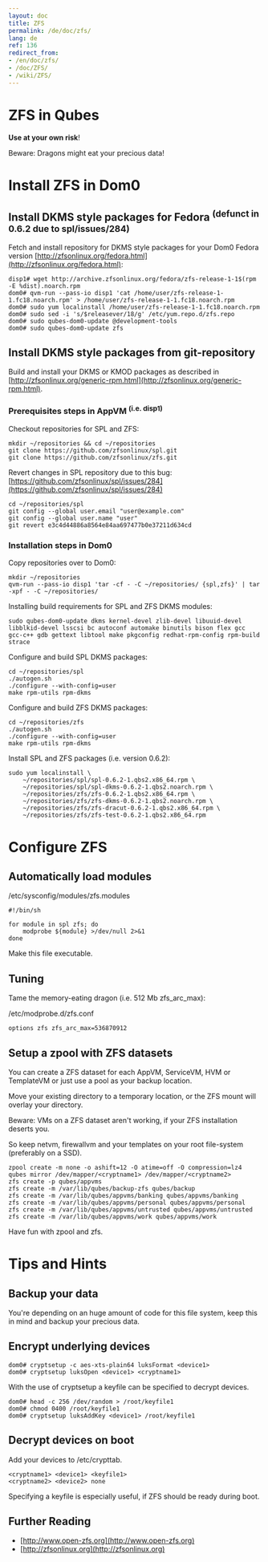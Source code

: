 ```yaml
---
layout: doc
title: ZFS
permalink: /de/doc/zfs/
lang: de
ref: 136
redirect_from:
- /en/doc/zfs/
- /doc/ZFS/
- /wiki/ZFS/
---
```


ZFS in Qubes
============

**Use at your own risk**!

Beware: Dragons might eat your precious data!

Install ZFS in Dom0
===================

Install DKMS style packages for Fedora <sup>(defunct in 0.6.2 due to spl/issues/284)</sup>
----------------------------------------------------------------------------------------------------

Fetch and install repository for DKMS style packages for your Dom0 Fedora version [http://zfsonlinux.org/fedora.html](http://zfsonlinux.org/fedora.html):

~~~
disp1# wget http://archive.zfsonlinux.org/fedora/zfs-release-1-1$(rpm -E %dist).noarch.rpm
dom0# qvm-run --pass-io disp1 'cat /home/user/zfs-release-1-1.fc18.noarch.rpm' > /home/user/zfs-release-1-1.fc18.noarch.rpm
dom0# sudo yum localinstall /home/user/zfs-release-1-1.fc18.noarch.rpm
dom0# sudo sed -i 's/$releasever/18/g' /etc/yum.repo.d/zfs.repo
dom0# sudo qubes-dom0-update @development-tools
dom0# sudo qubes-dom0-update zfs
~~~

Install DKMS style packages from git-repository
-----------------------------------------------

Build and install your DKMS or KMOD packages as described in [http://zfsonlinux.org/generic-rpm.html](http://zfsonlinux.org/generic-rpm.html).

### Prerequisites steps in AppVM <sup>(i.e. disp1)</sup>

Checkout repositories for SPL and ZFS:

~~~
mkdir ~/repositories && cd ~/repositories
git clone https://github.com/zfsonlinux/spl.git
git clone https://github.com/zfsonlinux/zfs.git
~~~

Revert changes in SPL repository due to this bug: [https://github.com/zfsonlinux/spl/issues/284](https://github.com/zfsonlinux/spl/issues/284)

~~~
cd ~/repositories/spl
git config --global user.email "user@example.com"
git config --global user.name "user"
git revert e3c4d44886a8564e84aa697477b0e37211d634cd
~~~

### Installation steps in Dom0

Copy repositories over to Dom0:

~~~
mkdir ~/repositories
qvm-run --pass-io disp1 'tar -cf - -C ~/repositories/ {spl,zfs}' | tar -xpf - -C ~/repositories/
~~~

Installing build requirements for SPL and ZFS DKMS modules:

~~~
sudo qubes-dom0-update dkms kernel-devel zlib-devel libuuid-devel libblkid-devel lsscsi bc autoconf automake binutils bison flex gcc gcc-c++ gdb gettext libtool make pkgconfig redhat-rpm-config rpm-build strace 
~~~

Configure and build SPL DKMS packages:

~~~
cd ~/repositories/spl
./autogen.sh
./configure --with-config=user
make rpm-utils rpm-dkms
~~~

Configure and build ZFS DKMS packages:

~~~
cd ~/repositories/zfs
./autogen.sh
./configure --with-config=user
make rpm-utils rpm-dkms
~~~

Install SPL and ZFS packages (i.e. version 0.6.2):

~~~
sudo yum localinstall \
    ~/repositories/spl/spl-0.6.2-1.qbs2.x86_64.rpm \
    ~/repositories/spl/spl-dkms-0.6.2-1.qbs2.noarch.rpm \
    ~/repositories/zfs/zfs-0.6.2-1.qbs2.x86_64.rpm \
    ~/repositories/zfs/zfs-dkms-0.6.2-1.qbs2.noarch.rpm \
    ~/repositories/zfs/zfs-dracut-0.6.2-1.qbs2.x86_64.rpm \
    ~/repositories/zfs/zfs-test-0.6.2-1.qbs2.x86_64.rpm
~~~

Configure ZFS
=============

Automatically load modules
--------------------------

/etc/sysconfig/modules/zfs.modules

~~~
#!/bin/sh

for module in spl zfs; do
    modprobe ${module} >/dev/null 2>&1
done
~~~

Make this file executable.

Tuning
------

Tame the memory-eating dragon (i.e. 512 Mb zfs\_arc\_max):

/etc/modprobe.d/zfs.conf

~~~
options zfs zfs_arc_max=536870912
~~~

Setup a zpool with ZFS datasets
-------------------------------

You can create a ZFS dataset for each AppVM, ServiceVM, HVM or TemplateVM or just use a pool as your backup location.

Move your existing directory to a temporary location, or the ZFS mount will overlay your directory.

Beware: VMs on a ZFS dataset aren't working, if your ZFS installation deserts you.

So keep netvm, firewallvm and your templates on your root file-system (preferably on a SSD).

~~~
zpool create -m none -o ashift=12 -O atime=off -O compression=lz4 qubes mirror /dev/mapper/<cryptname1> /dev/mapper/<cryptname2>
zfs create -p qubes/appvms
zfs create -m /var/lib/qubes/backup-zfs qubes/backup
zfs create -m /var/lib/qubes/appvms/banking qubes/appvms/banking
zfs create -m /var/lib/qubes/appvms/personal qubes/appvms/personal
zfs create -m /var/lib/qubes/appvms/untrusted qubes/appvms/untrusted
zfs create -m /var/lib/qubes/appvms/work qubes/appvms/work
~~~

Have fun with zpool and zfs.

Tips and Hints
==============

Backup your data
----------------

You're depending on an huge amount of code for this file system, keep this in mind and backup your precious data.

Encrypt underlying devices
--------------------------

~~~
dom0# cryptsetup -c aes-xts-plain64 luksFormat <device1>
dom0# cryptsetup luksOpen <device1> <cryptname1>
~~~

With the use of cryptsetup a keyfile can be specified to decrypt devices.

~~~
dom0# head -c 256 /dev/random > /root/keyfile1
dom0# chmod 0400 /root/keyfile1
dom0# cryptsetup luksAddKey <device1> /root/keyfile1
~~~

Decrypt devices on boot
-----------------------

Add your devices to /etc/crypttab.

~~~
<cryptname1> <device1> <keyfile1>
<cryptname2> <device2> none
~~~

Specifying a keyfile is especially useful, if ZFS should be ready during boot.

Further Reading
---------------

-   [http://www.open-zfs.org](http://www.open-zfs.org)
-   [http://zfsonlinux.org](http://zfsonlinux.org)

